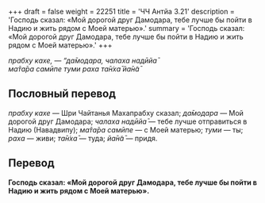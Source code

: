 +++
draft = false
weight = 22251
title = 'ЧЧ Антйа 3.21'
description = 'Господь сказал: «Мой дорогой друг Дамодара, тебе лучше бы пойти в Надию и жить рядом с Моей матерью».'
summary = 'Господь сказал: «Мой дорогой друг Дамодара, тебе лучше бы пойти в Надию и жить рядом с Моей матерью».'
+++

_прабху кахе, — “да̄модара, чалаха надӣйа̄  
ма̄та̄ра самӣпе туми раха та̄н̇ха̄ йа̄н̃а̄_

## Пословный перевод

_прабху_ _кахе_ — Шри Чайтанья Махапрабху сказал; _да̄модара_ — Мой дорогой друг Дамодара; _чалаха_ _надӣйа̄_ — тебе лучше отправиться в Надию (Навадвипу); _ма̄та̄ра_ _самӣпе_ — с Моей матерью; _туми_ — ты; _раха_ — живи; _та̄н̇ха̄_ — туда; _йа̄н̃а̄_ — придя.

## Перевод

**Господь сказал: «Мой дорогой друг Дамодара, тебе лучше бы пойти в Надию и жить рядом с Моей матерью».**
